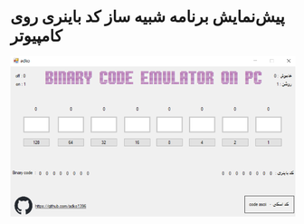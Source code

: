 #  پیش‌نمایش برنامه شبیه ساز کد باینری روی کامپیوتر

![اسکرین‌شات](https://raw.githubusercontent.com/adko1396/Binary-code-emulator-on-PC/refs/heads/main/Preview.png)
